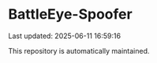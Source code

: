 # BattleEye-Spoofer

Last updated: 2025-06-11 16:59:16

This repository is automatically maintained.
